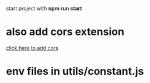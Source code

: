 start project with **npm run start**

# also add cors extension
[click here to add cors](https://microsoftedge.microsoft.com/addons/detail/allow-cors-accesscontro/bhjepjpgngghppolkjdhckmnfphffdag?hl=en-US)

# env files in utils/constant.js
